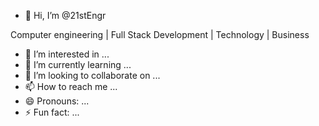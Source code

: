 - 👋 Hi, I’m @21stEngr

Computer engineering | Full Stack Development | Technology | Business


- 👀 I’m interested in ...
- 🌱 I’m currently learning ... 
- 💞️ I’m looking to collaborate on ...
- 📫 How to reach me ...
- 😄 Pronouns: ...
- ⚡ Fun fact: ...

<!---
21stEngr/21stEngr is a ✨ special ✨ repository because its `README.md` (this file) appears on your GitHub profile.
You can click the Preview link to take a look at your changes.
--->
